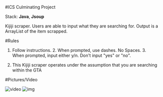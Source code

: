 #ICS Culminating Project

Stack: **Java**, **Jsoup**

Kijiji scraper. Users are able to input what they are searching for. Output is a ArrayList of the item scrapped.

#Rules

1. Follow instructions.
    2. When prompted, use dashes. No Spaces.
    3. When prompted, input either y/n. Don't input "yes" or "no".
    
2. This Kijiji scraper operates under the assumption that you are searching within the GTA


#Pictures/Video

![video](https://imgur.com/a/Hr0RnPm)
![img](https://imgur.com/kFjgFOs)